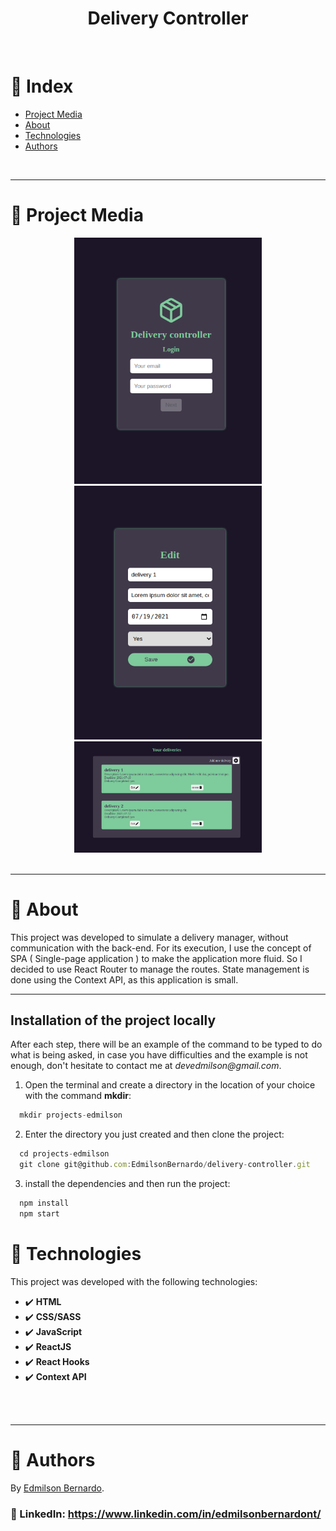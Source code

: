 <h1 align="center">Delivery Controller</h1>
<br />

# :pushpin: Index
- [Project Media](#camera_flash-project-media)
- [About](#monocle_face-about)
- [Technologies](#rocket-technologies)
- [Authors](#closed_book-authors)
<br />

---
# :camera_flash: Project Media
<div align="center">
  <img src="src/images/login.png" width="300px"/>
  <img src="src/images/edit.png" width="300px"/>
  <img src="src/images/list.png" width="300px"/>
</div>
<br />

---

# :monocle_face: About
This project was developed to simulate a delivery manager, without communication with the back-end. For its execution, I use the concept of SPA ( Single-page application ) to make the application more fluid. So I decided to use React Router to manage the routes. State management is done using the Context API, as this application is small.
<br />

---

## Installation of the project locally
After each step, there will be an example of the command to be typed to do what is being asked, in case you have difficulties and the example is not enough, don't hesitate to contact me at _devedmilson@gmail.com_.
1. Open the terminal and create a directory in the location of your choice with the command **mkdir**:
```javascript
  mkdir projects-edmilson
```
2. Enter the directory you just created and then clone the project:
```javascript
  cd projects-edmilson
  git clone git@github.com:EdmilsonBernardo/delivery-controller.git
```
3. install the dependencies and then run the project:
```javascript
  npm install
  npm start
```

# :rocket: Technologies
This project was developed with the following technologies: <br>
- :heavy_check_mark: **HTML**
- :heavy_check_mark: **CSS/SASS**
- :heavy_check_mark: **JavaScript**
- :heavy_check_mark: **ReactJS**
- :heavy_check_mark: **React Hooks**
- :heavy_check_mark: **Context API**
<br><br>
<br />

---

# :closed_book: Authors
By [Edmilson Bernardo](https://github.com/EdmilsonBernardo).
### :link: LinkedIn: https://www.linkedin.com/in/edmilsonbernardont/
